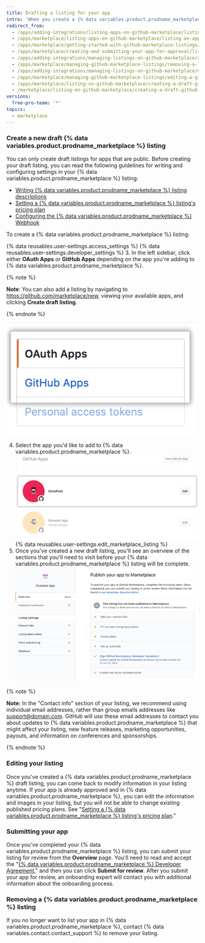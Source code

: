 ```yaml
---
title: Drafting a listing for your app
intro: 'When you create a {% data variables.product.prodname_marketplace %} listing, GitHub saves it in draft mode until you submit the app for approval. Your listing shows customers how they can use your app.'
redirect_from:
  - /apps/adding-integrations/listing-apps-on-github-marketplace/listing-an-app-on-github-marketplace/
  - /apps/marketplace/listing-apps-on-github-marketplace/listing-an-app-on-github-marketplace/
  - /apps/marketplace/getting-started-with-github-marketplace-listings/listing-an-app-on-github-marketplace/
  - /apps/marketplace/creating-and-submitting-your-app-for-approval/listing-an-app-on-github-marketplace/
  - /apps/adding-integrations/managing-listings-on-github-marketplace/removing-a-listing-from-github-marketplace/
  - /apps/marketplace/managing-github-marketplace-listings/removing-a-listing-from-github-marketplace/
  - /apps/adding-integrations/managing-listings-on-github-marketplace/editing-a-github-marketplace-listing/
  - /apps/marketplace/managing-github-marketplace-listings/editing-a-github-marketplace-listing/
  - /apps/marketplace/listing-on-github-marketplace/creating-a-draft-github-marketplace-listing/
  - /marketplace/listing-on-github-marketplace/creating-a-draft-github-marketplace-listing
versions:
  free-pro-team: '*'
topics:
  - marketplace
---
```




### Create a new draft {% data variables.product.prodname_marketplace %} listing

You can only create draft listings for apps that are public. Before creating your draft listing, you can read the following guidelines for writing and configuring settings in your {% data variables.product.prodname_marketplace %} listing:

* [Writing {% data variables.product.prodname_marketplace %} listing descriptions](/marketplace/listing-on-github-marketplace/writing-github-marketplace-listing-descriptions/)
* [Setting a {% data variables.product.prodname_marketplace %} listing's pricing plan](/marketplace/listing-on-github-marketplace/setting-a-github-marketplace-listing-s-pricing-plan/)
* [Configuring the {% data variables.product.prodname_marketplace %} Webhook](/marketplace/listing-on-github-marketplace/configuring-the-github-marketplace-webhook/)

To create a {% data variables.product.prodname_marketplace %} listing:

{% data reusables.user-settings.access_settings %}
{% data reusables.user-settings.developer_settings %}
3. In the left sidebar, click either **OAuth Apps** or **GitHub Apps** depending on the app you're adding to {% data variables.product.prodname_marketplace %}.

  {% note %}

  **Note**: You can also add a listing by navigating to https://github.com/marketplace/new, viewing your available apps, and clicking **Create draft listing**.

  {% endnote %}

  ![App type selection](/assets/images/settings/apps_choose_app.png)

4. Select the app you'd like to add to {% data variables.product.prodname_marketplace %}.
![App selection for {% data variables.product.prodname_marketplace %} listing](/assets/images/github-apps/github_apps_select-app.png)
{% data reusables.user-settings.edit_marketplace_listing %}
5. Once you've created a new draft listing, you'll see an overview of the sections that you'll need to visit before your {% data variables.product.prodname_marketplace %} listing will be complete.
![GitHub Marketplace listing](/assets/images/marketplace/marketplace_listing_overview.png)


{% note %}

**Note:** In the "Contact info" section of your listing, we recommend using individual email addresses, rather than group emails addresses like support@domain.com. GitHub will use these email addresses to contact you about updates to {% data variables.product.prodname_marketplace %} that might affect your listing, new feature releases, marketing opportunities, payouts, and information on conferences and sponsorships.

{% endnote %}

### Editing your listing

Once you've created a {% data variables.product.prodname_marketplace %} draft listing, you can come back to modify information in your listing anytime. If your app is already approved and in {% data variables.product.prodname_marketplace %}, you can edit the information and images in your listing, but you will not be able to change existing published pricing plans. See "[Setting a {% data variables.product.prodname_marketplace %} listing's pricing plan](/marketplace/listing-on-github-marketplace/setting-a-github-marketplace-listing-s-pricing-plan/)."

### Submitting your app

Once you've completed your {% data variables.product.prodname_marketplace %} listing, you can submit your listing for review from the **Overview** page. You'll need to read and accept the "[{% data variables.product.prodname_marketplace %} Developer Agreement](/articles/github-marketplace-developer-agreement/)," and then you can click **Submit for review**. After you submit your app for review, an onboarding expert will contact you with additional information about the onboarding process.

### Removing a {% data variables.product.prodname_marketplace %} listing

If you no longer want to list your app in {% data variables.product.prodname_marketplace %}, contact {% data variables.contact.contact_support %} to remove your listing.
